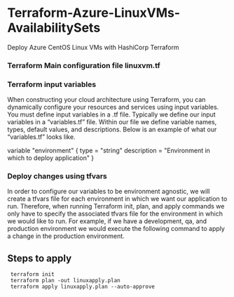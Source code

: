 # Terraform-Azure-LinuxVMs-AvailabilitySets
Deploy Azure CentOS Linux VMs with HashiCorp Terraform

### Terraform Main configuration file linuxvm.tf
### Terraform input variables
When constructing your cloud architecture using Terraform, you can dynamically configure your resources and services using input variables. You must define input variables in a .tf file. Typically we define our input variables in a “variables.tf” file. Within our file we define variable names, types, default values, and descriptions. Below is an example of what our “variables.tf” looks like.

variable "environment" {
 type = "string"
 description = "Environment in which to deploy application"
 }
 
### Deploy changes using tfvars
In order to configure our variables to be environment agnostic, we will create a tfvars file for each environment in which we want our application to run. Therefore, when running Terraform init, plan, and apply commands we only have to specify the associated tfvars file for the environment in which we would like to run. For example, if we have a development, qa, and production environment we would execute the following command to apply a change in the production environment.
## Steps to apply
     terraform init
     terraform plan -out linuxapply.plan
     terraform apply linuxapply.plan --auto-approve
